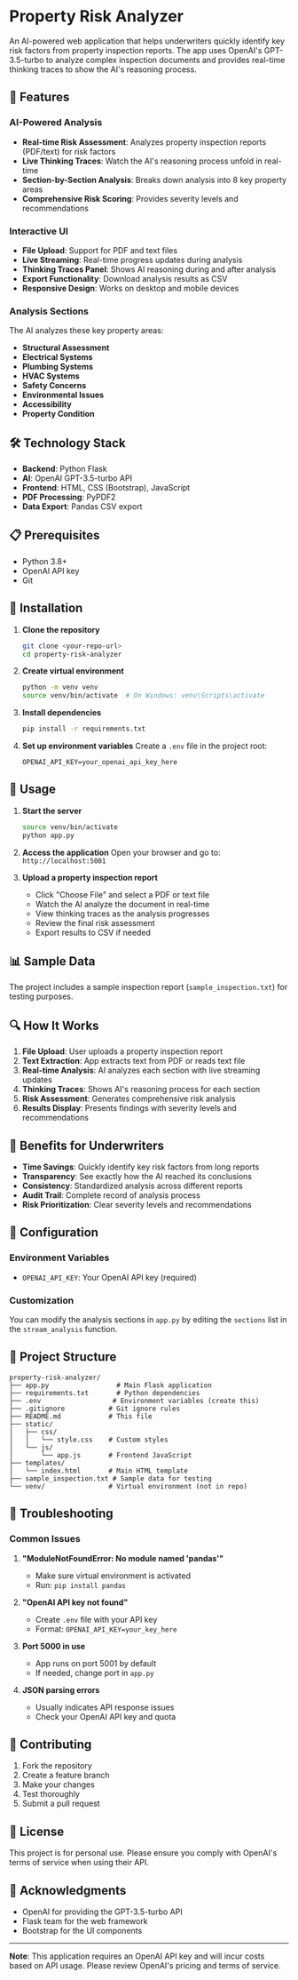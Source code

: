 # Property Risk Analyzer

An AI-powered web application that helps underwriters quickly identify key risk factors from property inspection reports. The app uses OpenAI's GPT-3.5-turbo to analyze complex inspection documents and provides real-time thinking traces to show the AI's reasoning process.

## 🚀 Features

### **AI-Powered Analysis**
- **Real-time Risk Assessment**: Analyzes property inspection reports (PDF/text) for risk factors
- **Live Thinking Traces**: Watch the AI's reasoning process unfold in real-time
- **Section-by-Section Analysis**: Breaks down analysis into 8 key property areas
- **Comprehensive Risk Scoring**: Provides severity levels and recommendations

### **Interactive UI**
- **File Upload**: Support for PDF and text files
- **Live Streaming**: Real-time progress updates during analysis
- **Thinking Traces Panel**: Shows AI reasoning during and after analysis
- **Export Functionality**: Download analysis results as CSV
- **Responsive Design**: Works on desktop and mobile devices

### **Analysis Sections**
The AI analyzes these key property areas:
- **Structural Assessment**
- **Electrical Systems**
- **Plumbing Systems**
- **HVAC Systems**
- **Safety Concerns**
- **Environmental Issues**
- **Accessibility**
- **Property Condition**

## 🛠️ Technology Stack

- **Backend**: Python Flask
- **AI**: OpenAI GPT-3.5-turbo API
- **Frontend**: HTML, CSS (Bootstrap), JavaScript
- **PDF Processing**: PyPDF2
- **Data Export**: Pandas CSV export

## 📋 Prerequisites

- Python 3.8+
- OpenAI API key
- Git

## 🔧 Installation

1. **Clone the repository**
   ```bash
   git clone <your-repo-url>
   cd property-risk-analyzer
   ```

2. **Create virtual environment**
   ```bash
   python -m venv venv
   source venv/bin/activate  # On Windows: venv\Scripts\activate
   ```

3. **Install dependencies**
   ```bash
   pip install -r requirements.txt
   ```

4. **Set up environment variables**
   Create a `.env` file in the project root:
   ```env
   OPENAI_API_KEY=your_openai_api_key_here
   ```

## 🚀 Usage

1. **Start the server**
   ```bash
   source venv/bin/activate
   python app.py
   ```

2. **Access the application**
   Open your browser and go to: `http://localhost:5001`

3. **Upload a property inspection report**
   - Click "Choose File" and select a PDF or text file
   - Watch the AI analyze the document in real-time
   - View thinking traces as the analysis progresses
   - Review the final risk assessment
   - Export results to CSV if needed

## 📊 Sample Data

The project includes a sample inspection report (`sample_inspection.txt`) for testing purposes.

## 🔍 How It Works

1. **File Upload**: User uploads a property inspection report
2. **Text Extraction**: App extracts text from PDF or reads text file
3. **Real-time Analysis**: AI analyzes each section with live streaming updates
4. **Thinking Traces**: Shows AI's reasoning process for each section
5. **Risk Assessment**: Generates comprehensive risk analysis
6. **Results Display**: Presents findings with severity levels and recommendations

## 🎯 Benefits for Underwriters

- **Time Savings**: Quickly identify key risk factors from long reports
- **Transparency**: See exactly how the AI reached its conclusions
- **Consistency**: Standardized analysis across different reports
- **Audit Trail**: Complete record of analysis process
- **Risk Prioritization**: Clear severity levels and recommendations

## 🔧 Configuration

### Environment Variables
- `OPENAI_API_KEY`: Your OpenAI API key (required)

### Customization
You can modify the analysis sections in `app.py` by editing the `sections` list in the `stream_analysis` function.

## 📁 Project Structure

```
property-risk-analyzer/
├── app.py                 # Main Flask application
├── requirements.txt       # Python dependencies
├── .env                  # Environment variables (create this)
├── .gitignore           # Git ignore rules
├── README.md            # This file
├── static/
│   ├── css/
│   │   └── style.css    # Custom styles
│   └── js/
│       └── app.js       # Frontend JavaScript
├── templates/
│   └── index.html       # Main HTML template
├── sample_inspection.txt # Sample data for testing
└── venv/                # Virtual environment (not in repo)
```

## 🐛 Troubleshooting

### Common Issues

1. **"ModuleNotFoundError: No module named 'pandas'"**
   - Make sure virtual environment is activated
   - Run: `pip install pandas`

2. **"OpenAI API key not found"**
   - Create `.env` file with your API key
   - Format: `OPENAI_API_KEY=your_key_here`

3. **Port 5000 in use**
   - App runs on port 5001 by default
   - If needed, change port in `app.py`

4. **JSON parsing errors**
   - Usually indicates API response issues
   - Check your OpenAI API key and quota

## 🤝 Contributing

1. Fork the repository
2. Create a feature branch
3. Make your changes
4. Test thoroughly
5. Submit a pull request

## 📄 License

This project is for personal use. Please ensure you comply with OpenAI's terms of service when using their API.

## 🙏 Acknowledgments

- OpenAI for providing the GPT-3.5-turbo API
- Flask team for the web framework
- Bootstrap for the UI components

---

**Note**: This application requires an OpenAI API key and will incur costs based on API usage. Please review OpenAI's pricing and terms of service. 
